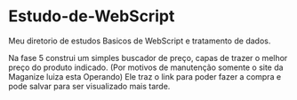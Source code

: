 # Estudo-de-WebScript
Meu diretorio de estudos Basicos de WebScript e tratamento de dados.

Na fase 5 construi um simples buscador de preço, capas de trazer o melhor preço do produto indicado.
  (Por motivos de manutenção somente o site da Maganize luiza esta Operando)
Ele traz o link para poder fazer a compra e pode salvar para ser visualizado mais tarde.
